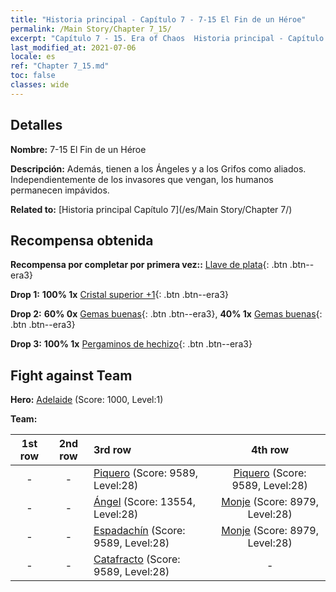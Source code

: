 ```yaml
---
title: "Historia principal - Capítulo 7 - 7-15 El Fin de un Héroe"
permalink: /Main Story/Chapter 7_15/
excerpt: "Capítulo 7 - 15. Era of Chaos  Historia principal - Capítulo 7_15. 7-15 El Fin de un Héroe"
last_modified_at: 2021-07-06
locale: es
ref: "Chapter 7_15.md"
toc: false
classes: wide
---
```


## Detalles

 **Nombre:** 7-15 El Fin de un Héroe

 **Descripción:** Además, tienen a los Ángeles y a los Grifos como aliados. Independientemente de los invasores que vengan, los humanos permanecen impávidos.

 **Related to:** [Historia principal Capítulo 7](/es/Main Story/Chapter 7/)

## Recompensa obtenida

 **Recompensa por completar por primera vez::** [Llave de plata](/ItemsES/con_693/){: .btn .btn--era3}

 **Drop 1:** **100% 1x** [Cristal superior +1](/ItemsES/mat_24/){: .btn .btn--era3}

 **Drop 2:** **60% 0x** [Gemas buenas](/ItemsES/mat_16/){: .btn .btn--era3}, **40% 1x** [Gemas buenas](/ItemsES/mat_16/){: .btn .btn--era3}

 **Drop 3:** **100% 1x** [Pergaminos de hechizo](/ItemsES/con_694/){: .btn .btn--era3}


## Fight against Team
 **Hero:** [Adelaide](/es/heroes/Adelaide/) (Score: 1000, Level:1)

 **Team:**


  | 1st row | 2nd row | 3rd row | 4th row |
  |:----:|:----:|:----|:----:|
  | - | - | [Piquero](/es/units/Pikeman/) (Score: 9589, Level:28)  | [Piquero](/es/units/Pikeman/) (Score: 9589, Level:28)  |
  | - | - | [Ángel](/es/units/Angel/) (Score: 13554, Level:28)  | [Monje](/es/units/Monk/) (Score: 8979, Level:28)  |
  | - | - | [Espadachín](/es/units/Swordsman/) (Score: 9589, Level:28)  | [Monje](/es/units/Monk/) (Score: 8979, Level:28)  |
  | - | - | [Catafracto](/es/units/Cavalier/) (Score: 9589, Level:28)  | - |


